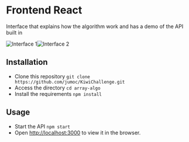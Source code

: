 # Frontend React

  Interface that explains how the algorithm work and has a demo of the API built in
  
  ![Interface 1](https://i.imgur.com/dO9w1Gm.png)![Interface 2](https://i.imgur.com/0v4NMGY.png)

## Installation

 - Clone this repository `git clone https://github.com/jumoc/KiwiChallenge.git`
 - Access the  directory `cd array-algo`
 - Install the requirements `npm install`

## Usage
 - Start the API `npm start`
 - Open [http://localhost:3000](http://localhost:3000) to view it in the browser.
